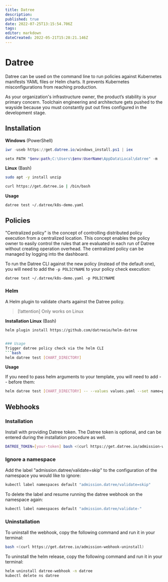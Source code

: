 ```yaml
---
title: Datree
description: 
published: true
date: 2022-07-25T13:15:54.706Z
tags: 
editor: markdown
dateCreated: 2022-05-21T15:28:21.146Z
---
```

# Datree
Datree can be used on the command line to run policies against Kubernetes manifests YAML files or Helm charts. It prevents Kubernetes misconfigurations from reaching production.

As your organization's infrastructure owner, the product’s stability is your primary concern. Toolchain engineering and architecture gets pushed to the wayside because you must constantly put out fires configured in the development stage.

## Installation

**Windows** (PowerShell)
```powershell
iwr -useb https://get.datree.io/windows_install.ps1 | iex

setx PATH "$env:path;C:\Users\$env:UserName\AppData\Local\datree" -m
```

**Linux** (Bash)
```bash
sudo apt -y install unzip

curl https://get.datree.io | /bin/bash
```

**Usage**
```bash
datree test ~/.datree/k8s-demo.yaml
```

## Policies
"Centralized policy" is the concept of controlling distributed policy execution from a centralized location. This concept enables the policy owner to easily control the rules that are evaluated in each run of Datree without creating operation overhead. The centralized policy can be managed by logging into the dashboard.

To run the Datree CLI against the new policy (instead of the default one), you will need to add the `-p POLICYNAME` to your policy check execution:

```
datree test ~/.datree/k8s-demo.yaml -p POLICYNAME
```


### Helm
A Helm plugin to validate charts against the Datree policy.
> [!attention]
> Only works on Linux


**Installation Linux** (Bash)
```bash
helm plugin install https://github.com/datreeio/helm-datree


### Usage
Trigger datree policy check via the helm CLI
```bash
helm datree test [CHART_DIRECTORY]
```


**Usage**

If you need to pass helm arguments to your template, you will need to add -- before them:

```bash
helm datree test [CHART_DIRECTORY] -- --values values.yaml --set name=prod
```

## Webhooks

### Installation

Install with providing Datree token. The Datree token is optional, and can be entered during the installation procedure as well.

```bash
DATREE_TOKEN=[your-token] bash <(curl https://get.datree.io/admission-webhook)
```

### Ignore a namespace

Add the label "admission.datree/validate=skip" to the configuration of the namespace you would like to ignore:

```bash
kubectl label namespaces default "admission.datree/validate=skip"
```

To delete the label and resume running the datree webhook on the namespace again:

```bash
kubectl label namespaces default "admission.datree/validate-"
```

### Uninstallation

To uninstall the webhook, copy the following command and run it in your terminal:

```bash
bash <(curl https://get.datree.io/admission-webhook-uninstall)
```

To uninstall the helm release, copy the following command and run it in your terminal:

```bash
helm uninstall datree-webhook -n datree
kubectl delete ns datree
```